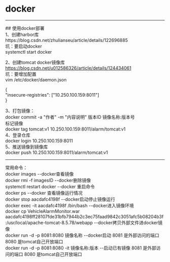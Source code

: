 # docker
<hr/>
## 使用docker部署 <br/>
1、创建harbor库 <br/>
https://blog.csdn.net/zhulianseu/article/details/122696885 <br/>
坑：要启动docker <br/>
systemctl start docker <br/>

2、创建tomcat docker镜像库 <br/>
https://blog.csdn.net/u012586326/article/details/124434061 <br/>
坑：要增加配置 <br/>
vim  /etc/docker/daemon.json  <br/>

{ <br/>
  "insecure-registries": ["10.250.100.159:8011"] <br/>
} <br/>

3、打包镜像： <br/>
docker commit -a "作者" -m "内容说明" 版本ID 镜像名称:版本号 <br/>
标记镜像 <br/>
docker tag tomcat:v1 10.250.100.159:8011/alarm/tomcat:v1 <br/>
4、登录仓库 <br/>
docker login 10.250.100.159:8011 <br/>
5、推送镜像到镜像库 <br/>
docker push 10.250.100.159:8011/alarm/tomcat:v1 <br/>

<hr/>
常用命令： <br/>
docker images   --docker查看镜像 <br/>
docker rmi -f imagesID  --docker删除镜像 <br/>
systemctl restart docker   --docker 重启命令 <br/>
docker ps  --docker 查看镜像运行情况 <br/>
docker stop aacdafc4198f   --docker启动停止镜像运行 <br/>
docker exec -it aacdafc4198f /bin/bash   --docker进入镜像环境 <br/>
docker cp VehicleAlarmMonitor.war aacdafc4198ff28107fde31bfb7944b2c3ec75faad9842c3051afc5b08204b3f:/usr/local/apache-tomcat-8.5.78/webapp   --docker拷贝外部文件进docker镜像 <br/>
docker run -d -p 8081:8080 镜像名称     --docker启动 8081 是外部访问的端口 8080 是tomcat自己开放端口 <br/>
docker run -d -p 8081:8080 -it 镜像名称:版本  --启动已有镜像 8081 是外部访问的端口 8080 是tomcat自己开放端口 <br/>





